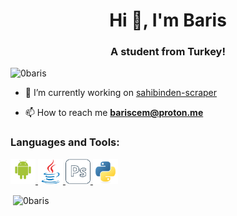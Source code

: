 <h1 align="center">Hi 👋, I'm Baris</h1>
<h3 align="center">A student from Turkey!</h3>

<p align="left"> <img src="https://komarev.com/ghpvc/?username=0baris&label=Profile%20views&color=0e75b6&style=flat" alt="0baris" /> </p>

- 🔭 I’m currently working on [sahibinden-scraper](([https://github.com/0Baris/sahibinden-scraper]))

- 📫 How to reach me **bariscem@proton.me**

<h3 align="left">Languages and Tools:</h3>
<p align="left"> <a href="https://developer.android.com" target="_blank" rel="noreferrer"> <img src="https://raw.githubusercontent.com/devicons/devicon/master/icons/android/android-original-wordmark.svg" alt="android" width="40" height="40"/> </a> <a href="https://www.java.com" target="_blank" rel="noreferrer"> <img src="https://raw.githubusercontent.com/devicons/devicon/master/icons/java/java-original.svg" alt="java" width="40" height="40"/> </a> <a href="https://www.photoshop.com/en" target="_blank" rel="noreferrer"> <img src="https://raw.githubusercontent.com/devicons/devicon/master/icons/photoshop/photoshop-line.svg" alt="photoshop" width="40" height="40"/> </a> <a href="https://www.python.org" target="_blank" rel="noreferrer"> <img src="https://raw.githubusercontent.com/devicons/devicon/master/icons/python/python-original.svg" alt="python" width="40" height="40"/> </a> </p>

<p>&nbsp;<img align="center" src="https://github-readme-stats.vercel.app/api?username=0baris&show_icons=true&locale=en" alt="0baris" /></p>

